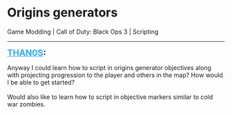 # Origins generators
Game Modding | Call of Duty: Black Ops 3 | Scripting

---
<strong style="font-size: 1.4em;"><span style="text-decoration: underline;text-decoration-color: #34a7f9;"><span style="color:#34a7f9;">THAN0S</span></span>:</strong>

<p>Anyway I could learn how to script in origins generator objectives along with projecting progression to the player and others in the map? How would I be able to get started?<br /><br />Would also like to learn how to script in objective markers similar to cold war zombies.</p>

